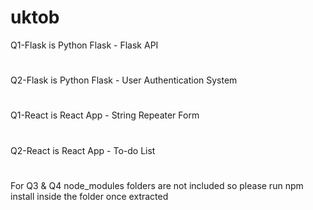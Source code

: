 # uktob
Q1-Flask is Python Flask - Flask API
#
Q2-Flask is Python Flask - User Authentication System
#
Q1-React is React App - String Repeater Form
#
Q2-React is React App - To-do List
#
For Q3 & Q4 node_modules folders are not included so please run npm install inside the folder once extracted
